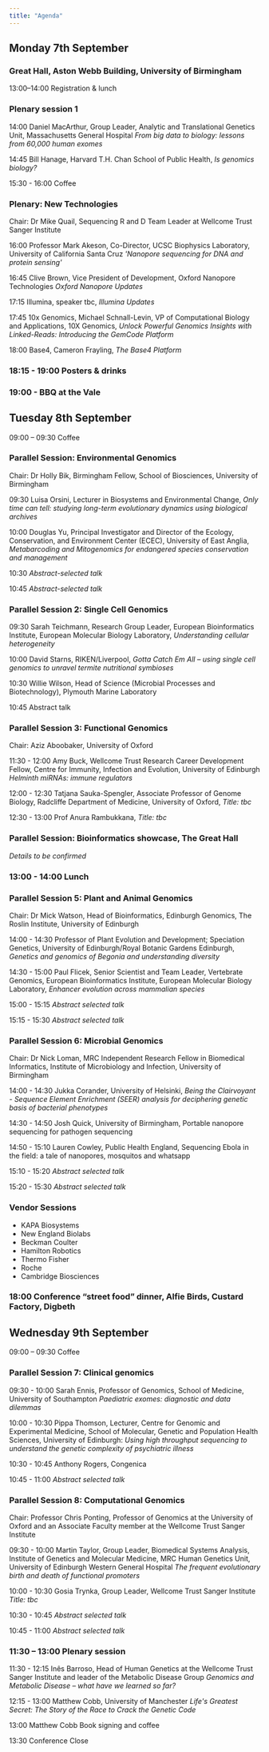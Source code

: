 ```yaml
---
title: "Agenda"
---
```


## Monday 7th September

### Great Hall, Aston Webb Building, University of Birmingham

13:00–14:00 Registration & lunch

### Plenary session 1

14:00 Daniel MacArthur, Group Leader, Analytic and Translational Genetics Unit, Massachusetts General Hospital *From big data to biology: lessons from 60,000 human exomes*

14:45 Bill Hanage, Harvard T.H. Chan School of Public Health, *Is genomics biology?*

15:30 - 16:00 Coffee

### Plenary: New Technologies

Chair: Dr Mike Quail, Sequencing R and D Team Leader at Wellcome Trust Sanger Institute

16:00 Professor Mark Akeson, Co-Director, UCSC Biophysics Laboratory, University of California Santa Cruz *'Nanopore sequencing for DNA and protein sensing'*

16:45 Clive Brown, Vice President of Development, Oxford Nanopore Technologies *Oxford Nanopore Updates*

17:15 Illumina, speaker tbc, *Illumina Updates*

17:45 10x Genomics, Michael Schnall-Levin, VP of Computational Biology and Applications, 10X Genomics, *Unlock Powerful Genomics Insights with Linked-Reads: Introducing the GemCode Platform*

18:00 Base4, Cameron Frayling, *The Base4 Platform*

### 18:15 - 19:00 Posters & drinks

### 19:00 - BBQ at the Vale

## Tuesday 8th September

09:00 – 09:30 Coffee

### Parallel Session: Environmental Genomics

Chair: Dr Holly Bik, Birmingham Fellow, School of Biosciences, University of Birmingham

09:30 Luisa Orsini, Lecturer in Biosystems and Environmental Change, *Only time can tell: studying long-term evolutionary dynamics using biological archives*

10:00 Douglas Yu, Principal Investigator and Director of the Ecology, Conservation, and Environment Center (ECEC), University of East Anglia, *Metabarcoding and Mitogenomics for endangered species conservation and management*

10:30 *Abstract-selected talk*

10:45 *Abstract-selected talk*

### Parallel Session 2: Single Cell Genomics

09:30 Sarah Teichmann, Research Group Leader, European Bioinformatics Institute, European Molecular Biology Laboratory, *Understanding cellular heterogeneity*

10:00 David Starns, RIKEN/Liverpool, *Gotta Catch Em All – using single cell genomics to unravel termite nutritional symbioses*

10:30 Willie Wilson, Head of Science (Microbial Processes and Biotechnology), Plymouth Marine Laboratory

10:45 Abstract talk

### Parallel Session 3: Functional Genomics

Chair: Aziz Aboobaker, University of Oxford

11:30 - 12:00 Amy Buck, Wellcome Trust Research Career Development Fellow, Centre for Immunity, Infection and Evolution, University of Edinburgh *Helminth miRNAs: immune regulators*

12:00 - 12:30 Tatjana Sauka-Spengler, Associate Professor of Genome Biology, Radcliffe Department of Medicine, University of Oxford, *Title: tbc*

12:30 - 13:00 Prof Anura Rambukkana, *Title: tbc*

### Parallel Session: Bioinformatics showcase, The Great Hall

*Details to be confirmed*

### 13:00 - 14:00 Lunch

### Parallel Session 5: Plant and Animal Genomics

Chair: Dr Mick Watson, Head of Bioinformatics, Edinburgh Genomics, The Roslin Institute, University of Edinburgh

14:00 - 14:30 Professor of Plant Evolution and Development; Speciation Genetics, University of Edinburgh/Royal Botanic Gardens Edinburgh, *Genetics and genomics of Begonia and understanding diversity*

14:30 - 15:00 Paul Flicek, Senior Scientist and Team Leader, Vertebrate Genomics, European Bioinformatics Institute, European Molecular Biology Laboratory, *Enhancer evolution across mammalian species*

15:00 - 15:15 *Abstract selected talk*

15:15 - 15:30 *Abstract selected talk*

### Parallel Session 6: Microbial Genomics

Chair: Dr Nick Loman, MRC Independent Research Fellow in Biomedical Informatics, Institute of Microbiology and Infection, University of Birmingham

14:00 - 14:30 Jukka Corander, University of Helsinki, *Being the Clairvoyant - Sequence Element Enrichment (SEER) analysis for deciphering genetic basis of bacterial phenotypes*

14:30 - 14:50 Josh Quick, University of Birmingham, Portable nanopore sequencing for pathogen sequencing

14:50 - 15:10 Lauren Cowley, Public Health England, Sequencing Ebola in the field: a tale of nanopores, mosquitos and whatsapp

15:10 - 15:20 *Abstract selected talk*

15:20 - 15:30 *Abstract selected talk*

### Vendor Sessions

 * KAPA Biosystems
 * New England Biolabs
 * Beckman Coulter
 * Hamilton Robotics
 * Thermo Fisher
 * Roche
 * Cambridge Biosciences

### 18:00 Conference “street food” dinner, Alfie Birds, Custard Factory, Digbeth

## Wednesday 9th September

09:00 – 09:30 Coffee

### Parallel Session 7: Clinical genomics

09:30 - 10:00 Sarah Ennis, Professor of Genomics, School of Medicine, University of Southampton *Paediatric exomes: diagnostic and data dilemmas*

10:00 - 10:30 Pippa Thomson, Lecturer, Centre for Genomic and Experimental Medicine, School of Molecular, Genetic and Population Health Sciences, University of Edinburgh: *Using high throughput sequencing to understand the genetic complexity of psychiatric illness*

10:30 - 10:45 Anthony Rogers, Congenica

10:45 - 11:00 *Abstract selected talk*

### Parallel Session 8: Computational Genomics

Chair: Professor Chris Ponting, Professor of Genomics at the University of Oxford and an Associate Faculty member at the Wellcome Trust Sanger Institute

09:30 - 10:00 Martin Taylor, Group Leader, Biomedical Systems Analysis, Institute of Genetics and Molecular Medicine, MRC Human Genetics Unit, University of Edinburgh Western General Hospital
*The frequent evolutionary birth and death of functional promoters*

10:00 - 10:30 Gosia Trynka, Group Leader, Wellcome Trust Sanger Institute *Title: tbc*

10:30 - 10:45 *Abstract selected talk*

10:45 - 11:00 *Abstract selected talk*

### 11:30 – 13:00 Plenary session

11:30 - 12:15 Inês Barroso, Head of Human Genetics at the Wellcome Trust Sanger Institute and leader of the Metabolic Disease Group *Genomics and Metabolic Disease – what have we learned so far?*

12:15 - 13:00 Matthew Cobb, University of Manchester *Life's Greatest Secret: The Story of the Race to Crack the Genetic Code*

13:00 Matthew Cobb Book signing and coffee

13:30 Conference Close


